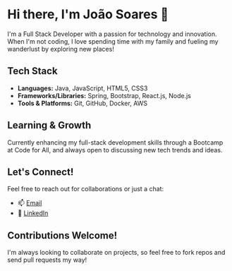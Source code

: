 # Hi there, I'm João Soares 👋

I'm a Full Stack Developer with a passion for technology and innovation. 
When I'm not coding, I love spending time with my family and fueling my wanderlust by exploring new places!

## Tech Stack

- **Languages:** Java, JavaScript, HTML5, CSS3
- **Frameworks/Libraries:** Spring, Bootstrap, React.js, Node.js
- **Tools & Platforms:** Git, GitHub, Docker, AWS

## Learning & Growth

Currently enhancing my full-stack development skills through a Bootcamp at Code for All, and always open to discussing new tech trends and ideas.

## Let's Connect!

Feel free to reach out for collaborations or just a chat:

- 📫 [Email](mailto:soareswebmarketing@gmail.com)
- 💼 [LinkedIn](linkedin.com/in/jpsoaresweb)

## Contributions Welcome!

I'm always looking to collaborate on projects, so feel free to fork repos and send pull requests my way!


